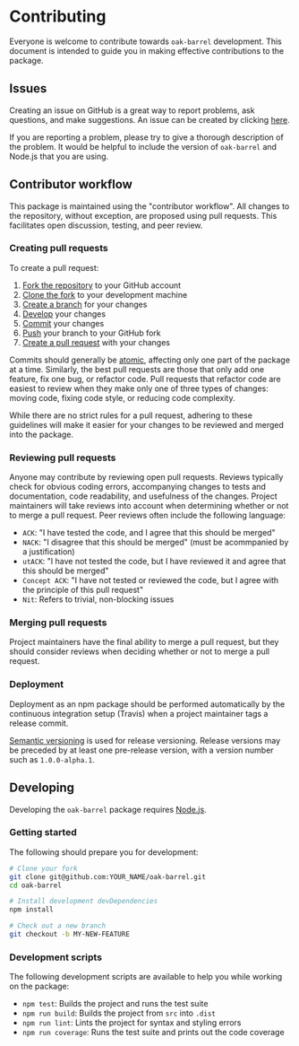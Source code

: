 # Contributing

Everyone is welcome to contribute towards `oak-barrel` development. This document is intended to guide you in making
effective contributions to the package.

## Issues

Creating an issue on GitHub is a great way to report problems, ask questions, and make suggestions. An issue can be
created by clicking [here](https://github.com/BitcoinUnlimited/BitcoinUnlimitedWeb/issues/new).

If you are reporting a problem, please try to give a thorough description of the problem. It would be helpful to include
the version of `oak-barrel` and Node.js that you are using.

## Contributor workflow

This package is maintained using the "contributor workflow". All changes to the repository, without exception, are
proposed using pull requests. This facilitates open discussion, testing, and peer review.

### Creating pull requests

To create a pull request:

1. [Fork the repository](https://help.github.com/articles/fork-a-repo/) to your GitHub account
2. [Clone the fork](https://help.github.com/articles/cloning-a-repository/) to your development machine
3. [Create a branch](https://git-scm.com/book/en/v2/Git-Branching-Basic-Branching-and-Merging) for your changes
4. [Develop](#developing) your changes
5. [Commit](https://git-scm.com/book/en/v2/Git-Basics-Recording-Changes-to-the-Repository) your changes
5. [Push](https://git-scm.com/book/en/v2/Git-Branching-Remote-Branches#Pushing) your branch to your GitHub fork
6. [Create a pull request](https://help.github.com/articles/creating-a-pull-request/) with your changes

Commits should generally be [atomic](https://en.wikipedia.org/wiki/Atomic_commit#Atomic_commit_convention), affecting
only one part of the package at a time. Similarly, the best pull requests are those that only add one feature, fix one
bug, or refactor code. Pull requests that refactor code are easiest to review when they make only one of three types of
changes: moving code, fixing code style, or reducing code complexity.

While there are no strict rules for a pull request, adhering to these guidelines will make it easier for your changes to
be reviewed and merged into the package.

### Reviewing pull requests

Anyone may contribute by reviewing open pull requests. Reviews typically check for obvious coding errors, accompanying
changes to tests and documentation, code readability, and usefulness of the changes. Project maintainers will take
reviews into account when determining whether or not to merge a pull request. Peer reviews often include the following
language:

* `ACK`: "I have tested the code, and I agree that this should be merged"
* `NACK`: "I disagree that this should be merged" (must be acommpanied by a justification)
* `utACK`: "I have not tested the code, but I have reviewed it and agree that this should be merged"
* `Concept ACK`: "I have not tested or reviewed the code, but I agree with the principle of this pull request"
* `Nit`: Refers to trivial, non-blocking issues

### Merging pull requests

Project maintainers have the final ability to merge a pull request, but they should consider reviews when deciding
whether or not to merge a pull request.

### Deployment

Deployment as an npm package should be performed automatically by the continuous integration setup (Travis) when a
project maintainer tags a release commit.

[Semantic versioning](http://semver.org/) is used for release versioning. Release versions may be preceded by at least one
pre-release version, with a version number such as `1.0.0-alpha.1`.

## Developing

Developing the `oak-barrel` package requires [Node.js](https://nodejs.org/).

### Getting started

The following should prepare you for development:

```bash
# Clone your fork
git clone git@github.com:YOUR_NAME/oak-barrel.git
cd oak-barrel

# Install development devDependencies
npm install

# Check out a new branch
git checkout -b MY-NEW-FEATURE
```

### Development scripts

The following development scripts are available to help you while working on the package:

* `npm test`: Builds the project and runs the test suite
* `npm run build`: Builds the project from `src` into `.dist`
* `npm run lint`: Lints the project for syntax and styling errors
* `npm run coverage`: Runs the test suite and prints out the code coverage

